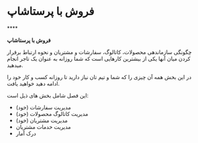 # فروش با پرستاشاپ

\*\*\*\*

**فروش با پرستاشاپ**



چگونگی سازماندهی محصولات، کاتالوگ، سفارشات و مشتریان و نحوه ارتباط برقرار کردن میان آنها یکی از بیشترین کارهایی است که شما روزانه به عنوان یک تاجر انجام میدهید.

 

در این بخش همه آن چیزی را که شما و تیم تان نیاز دارید تا روزانه کسب و کار خود را ادامه دهید خواهید یافت.



این فصل شامل بخش های ذیل است:

* مدیریت سفارشات \(خود\)
* مدیریت کاتالوگ محصولات \(خود\)
* مدیریت مشتریان \(خود\)
* مدیریت خدمات مشتریان
* درک آمار

